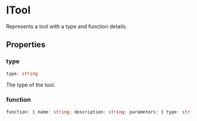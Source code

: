 # ITool

Represents a tool with a type and function details.

## Properties

### type

```ts
type: string
```

The type of the tool.

### function

```ts
function: { name: string; description: string; parameters: { type: string; required: string[]; properties: { [key: string]: { type: string; description: string; enum?: string[]; }; }; }; }
```

